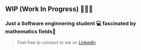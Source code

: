 ## WIP (Work In Progress) 👨🏻‍🔧
### Just a Software enginnering student 💻 fascinated by mathematics fields🧮
> Feel free to connect to me on [Linkedln](https://www.linkedin.com/in/eliazonta/)



<!--
**eliazonta/eliazonta** is a ✨ _special_ ✨ repository because its `README.md` (this file) appears on your GitHub profile.

Here are some ideas to get you started:

- 🔭 I’m currently working on ...
- 🌱 I’m currently learning ...
- 👯 I’m looking to collaborate on ...
- 🤔 I’m looking for help with ...
- 💬 Ask me about ...
- 📫 How to reach me: ...
- 😄 Pronouns: ...

